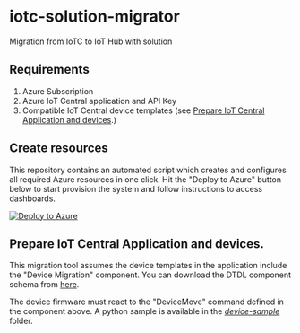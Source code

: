 # iotc-solution-migrator
Migration from IoTC to IoT Hub with solution

## Requirements
1. Azure Subscription
2. Azure IoT Central application and API Key
3. Compatible IoT Central device templates (see [Prepare IoT Central Application and devices](#prepare-iot-central-application-and-devices).)

## Create resources
This repository contains an automated script which creates and configures all required Azure resources in one click.
Hit the "Deploy to Azure" button below to start provision the system and follow instructions to access dashboards.

[![Deploy to Azure](https://aka.ms/deploytoazurebutton)](https://portal.azure.com/#create/Microsoft.Template/uri/https%3A%2F%2Fraw.githubusercontent.com%2Flucadruda%2Fiotc-solution-migrator%2Fmain%2Fdeployments%2Fmain.json)


## Prepare IoT Central Application and devices.
This migration tool assumes the device templates in the application include the "Device Migration" component. You can download the DTDL component schema from [here](../raw/migration_component.json).

The device firmware must react to the "DeviceMove" command defined in the component above. A python sample is available in the [_device-sample_](./device_sample) folder.